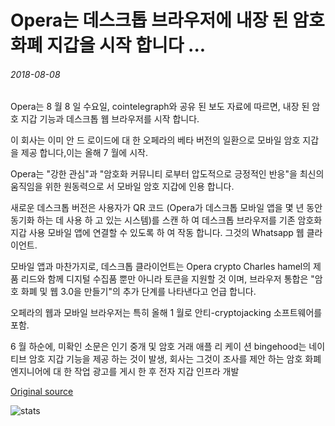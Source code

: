# Opera는 데스크톱 브라우저에 내장 된 암호 화폐 지갑을 시작 합니다 ...

###### 2018-08-08

Opera는 8 월 8 일 수요일, cointelegraph와 공유 된 보도 자료에 따르면, 내장 된 암호 지갑 기능과 데스크톱 웹 브라우저를 시작 합니다.

이 회사는 이미 안 드 로이드에 대 한 오페라의 베타 버전의 일환으로 모바일 암호 지갑을 제공 합니다,이는 올해 7 월에 시작.

Opera는 "강한 관심"과 "암호화 커뮤니티 로부터 압도적으로 긍정적인 반응"을 최신의 움직임을 위한 원동력으로 서 모바일 암호 지갑에 인용 합니다.

새로운 데스크톱 버전은 사용자가 QR 코드 (Opera가 데스크톱 모바일 앱을 몇 년 동안 동기화 하는 데 사용 하 고 있는 시스템)를 스캔 하 여 데스크톱 브라우저를 기존 암호화 지갑 사용 모바일 앱에 연결할 수 있도록 하 여 작동 합니다. 그것의 Whatsapp 웹 클라이언트.

모바일 앱과 마찬가지로, 데스크톱 클라이언트는 Opera crypto Charles hamel의 제품 리드와 함께 디지털 수집품 뿐만 아니라 토큰을 지원할 것 이며, 브라우저 통합은 "암호 화폐 및 웹 3.0을 만들기"의 추가 단계를 나타낸다고 언급 합니다.

오페라의 웹과 모바일 브라우저는 특히 올해 1 월로 안티-cryptojacking 소프트웨어를 포함.

6 월 하순에, 미확인 소문은 인기 중개 및 암호 거래 애플 리 케이 션 bingehood는 네이티브 암호 지갑 기능을 제공 하는 것이 발생, 회사는 그것이 조사를 제안 하는 암호 화폐 엔지니어에 대 한 작업 광고를 게시 한 후 전자 지갑 인프라 개발

[Original source](https://cointelegraph.com/news/opera-to-launch-built-in-cryptocurrency-wallet-for-desktop-browser)

![stats](https://c.statcounter.com/11760860/0/a89fa40b/1/ "stats")